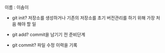 이름 : 이솜이
- git init?
 저장소를 생성하거나 기존의 저장소를 초기
 버전관리를 하기 위해 가장 처음 해야 할 일

- git add?
 commit을 남기기 전 준비단계

- git commit?
 파일  수정 이력을  기록 
   
